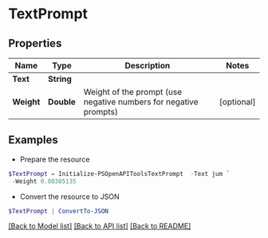 # TextPrompt
## Properties

Name | Type | Description | Notes
------------ | ------------- | ------------- | -------------
**Text** | **String** |  | 
**Weight** | **Double** | Weight of the prompt (use negative numbers for negative prompts) | [optional] 

## Examples

- Prepare the resource
```powershell
$TextPrompt = Initialize-PSOpenAPIToolsTextPrompt  -Text jum `
 -Weight 0.80305135
```

- Convert the resource to JSON
```powershell
$TextPrompt | ConvertTo-JSON
```

[[Back to Model list]](../README.md#documentation-for-models) [[Back to API list]](../README.md#documentation-for-api-endpoints) [[Back to README]](../README.md)

